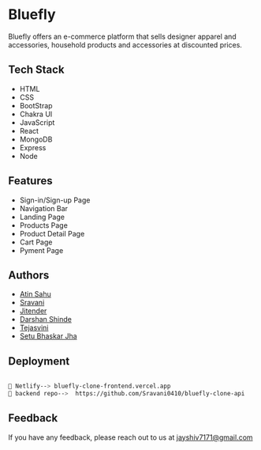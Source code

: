 
# Bluefly
Bluefly offers an e-commerce platform that sells designer apparel and accessories, household products and accessories at discounted prices.




## Tech Stack
- HTML
- CSS
- BootStrap
- Chakra UI
- JavaScript
- React
- MongoDB
- Express
- Node





## Features

- Sign-in/Sign-up Page
- Navigation Bar
- Landing Page
- Products Page
- Product Detail Page
- Cart Page
- Pyment Page



## Authors

- [Atin Sahu](https://github.com/atin-sahu)
- [Sravani](https://github.com/Sravani0410)
- [Jitender](https://github.com/jitender004)
- [Darshan Shinde](https://github.com/darshan-shinde)
- [Tejasvini](https://github.com/Teju0910)
- [Setu Bhaskar Jha](https://github.com/sbj1198)

## Deployment



```bash

🔗 Netlify--> bluefly-clone-frontend.vercel.app
🔗 backend repo-->  https://github.com/Sravani0410/bluefly-clone-api

```


## Feedback

If you have any feedback, please reach out to us at jayshiv7171@gmail.com


